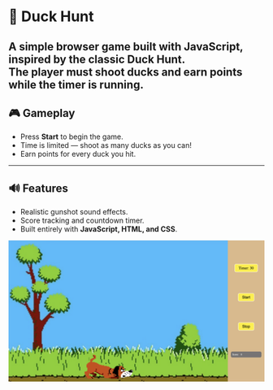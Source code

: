 # 🦆 Duck Hunt

A simple browser game built with JavaScript, inspired by the classic **Duck Hunt**.  
The player must shoot ducks and earn points while the timer is running.  
---

## 🎮 Gameplay

- Press **Start** to begin the game.  
- Time is limited — shoot as many ducks as you can!  
- Earn points for every duck you hit.  

---

## 🔊 Features

- Realistic gunshot sound effects.  
- Score tracking and countdown timer.  
- Built entirely with **JavaScript, HTML, and CSS**.

![screenshot](DuckGame.png)